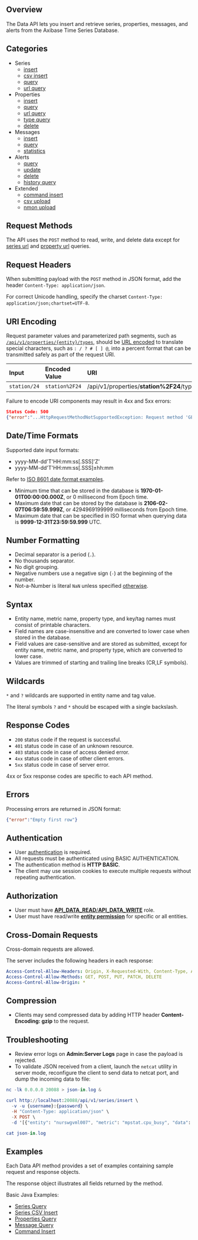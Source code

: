 ## Overview

The Data API lets you insert and retrieve series, properties, messages, and alerts from the Axibase Time Series Database. 

## Categories

* Series
  - [insert](series/insert.md)
  - [csv insert](series/csv-insert.md)
  - [query](series/query.md)
  - [url query](series/url-query.md)
* Properties
  - [insert](properties/insert.md)
  - [query](properties/query.md)
  - [url query](properties/url-query.md)
  - [type query](properties/type-query.md)
  - [delete](properties/delete.md)
* Messages
  - [insert](messages/insert.md)
  - [query](messages/query.md)
  - [statistics](messages/stats-query.md)
* Alerts
  - [query](alerts/query.md)
  - [update](alerts/update.md)
  - [delete](alerts/delete.md)
  - [history query](alerts/history-query.md)
* Extended
  - [command insert](ext/command.md)
  - [csv upload](ext/csv-upload.md)
  - [nmon upload](ext/nmon-upload.md)

## Request Methods

The API uses the `POST` method to read, write, and delete data except for [series url](series/url-query.md) and [property url](properties/url-query.md) queries.

## Request Headers

When submitting payload with the `POST` method in JSON format, add the header `Content-Type: application/json`.

For correct Unicode handling, specify the charset `Content-Type: application/json;chartset=UTF-8`.

## URI Encoding

Request parameter values and parameterized path segments, such as [`/api/v1/properties/{entity}/types`](data/properties/property-types.md), should be [URL encoded](https://tools.ietf.org/html/rfc3986#section-2.1) to translate special characters, such as `: / ? # [ ] @`, into a percent format that can be transmitted safely as part of the request URI.

| **Input** | **Encoded Value** | **URI** |
|:---|:---|:---|
|`station/24`|`station%2F24`| /api/v1/properties/**station%2F24**/types |

Failure to encode URI components may result in 4xx and 5xx errors:

```json
Status Code: 500
{"error":"...HttpRequestMethodNotSupportedException: Request method 'GET' not supported"}
```

## Date/Time Formats

Supported date input formats:

* yyyy-MM-dd'T'HH:mm:ss[.SSS]'Z'
* yyyy-MM-dd'T'HH:mm:ss[.SSS]±hh:mm

Refer to [ISO 8601 date format examples](date-format.md).

* Minimum time that can be stored in the database is **1970-01-01T00:00:00.000Z**, or 0 millisecond from Epoch time.
* Maximum date that can be stored by the database is **2106-02-07T06:59:59.999Z**, or 4294969199999 milliseconds from Epoch time.
* Maximum date that can be specified in ISO format when querying data is **9999-12-31T23:59:59.999** UTC.

## Number Formatting

* Decimal separator is a period (`.`).
* No thousands separator.
* No digit grouping.
* Negative numbers use a negative sign (`-`) at the beginning of the number.
* Not-a-Number is literal `NaN` unless specified [otherwise](data/series/insert.md#fields).

## Syntax

* Entity name, metric name, property type, and key/tag names must consist of printable characters.
* Field names are case-insensitive and are converted to lower case when stored in the database.
* Field values are case-sensitive and are stored as submitted, except for entity name, metric name, and property type, which are converted to lower case.
* Values are trimmed of starting and trailing line breaks (CR,LF symbols).

## Wildcards

`*` and `?` wildcards are supported in entity name and tag value.

The literal symbols `?` and `*` should be escaped with a single backslash.

## Response Codes

* `200` status code if the request is successful.
* `401` status code in case of an unknown resource.
* `403` status code in case of access denied error.
* `4xx` status code in case of other client errors.
* `5xx` status code in case of server error. 

4xx or 5xx response codes are specific to each API method.

## Errors

Processing errors are returned in JSON format:

```json
{"error":"Empty first row"}
```

## Authentication

* User [authentication](/administration/user-authentiication.md) is required.
* All requests must be authenticated using BASIC AUTHENTICATION.
* The authentication method is **HTTP BASIC**.
* The client may use session cookies to execute multiple requests without repeating authentication.

## Authorization

* User must have [**API_DATA_READ**/**API_DATA_WRITE**](/administration/user-authorization.md#available-api-roles) role.
* User must have read/write [**entity permission**](/administration/user-authorization.md#entity-permissions) for specific or all entities.
 
## Cross-Domain Requests

Cross-domain requests are allowed. 

The server includes the following headers in each response:

```yaml
Access-Control-Allow-Headers: Origin, X-Requested-With, Content-Type, Accept, Authorization
Access-Control-Allow-Methods: GET, POST, PUT, PATCH, DELETE
Access-Control-Allow-Origin: *
```

## Compression

* Clients may send compressed data by adding HTTP header **Content-Encoding: gzip** to the request.

## Troubleshooting

* Review error logs on **Admin:Server Logs** page in case the payload is rejected.
* To validate JSON received from a client, launch the `netcat` utility in server mode, reconfigure the client to send data to netcat port, and dump the incoming data to file:

```elm
nc -lk 0.0.0.0 20088 > json-in.log &

curl http://localhost:20088/api/v1/series/insert \
  -v -u {username}:{password} \
  -H "Content-Type: application/json" \
  -X POST \
  -d '[{"entity": "nurswgvml007", "metric": "mpstat.cpu_busy", "data": [{ "t": 1462427358127, "v": 22.0 }]}]'

cat json-in.log
```

## Examples

Each Data API method provides a set of examples containing sample request and response objects. 

The response object illustrates all fields returned by the method.

Basic Java Examples:

* [Series Query](series/examples/DataApiSeriesQueryExample.java)
* [Series CSV Insert](series/examples/DataApiSeriesCsvInsertExample.java)
* [Properties Query](properties/examples/DataApiPropertiesQueryExample.java)
* [Message Query](messages/examples/DataApiMessagesQueryExample.java)
* [Command Insert](ext/examples/DataApiCommandInsertExample.java)
